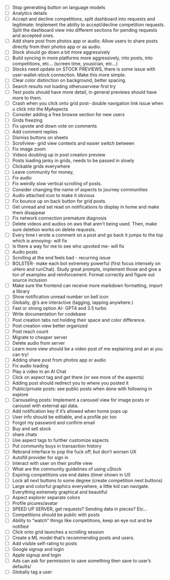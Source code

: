 - [ ] Stop generating button on language models
- [ ] Analytics details
- [ ] Accept and decline competitions, split dashboard into requests and legitimate: Implement the ability to accept/decline competition requests. Split the dashboard view into different sections for pending requests and accepted ones.
- [ ] Add share post from photos app or audio: Allow users to share posts directly from their photos app or as audio.
- [ ] Stock should go down a bit more aggressively 
- [ ] Build syncing in more platforms more aggressively, into posts, into competitions, etc… (screen time, yousician, etc…)
- [ ] Stocks need update on STOCK PREVIEWS, there is some issue with user-wallet-stock connection. Make this more simple.
- [ ] Clear color distinction on background, better spacing.
- [ ] Search results not loading otheruserview first try
- [ ] Text posts should have more detail, in general previews should have more to them.
- [ ] Crash when you click onto grid post- double navigation link issue when u click into the MyAspects
- [ ] Consider adding a free browse section for new users
- [ ] Grids freezing
- [ ] Fix upvote and down vote on comments
- [ ] Add comment replies
- [ ] Dismiss buttons on sheets
- [ ] Scrollview- grid view contexts and easier switch between
- [ ] Fix image zoom 
- [ ] Videos doubling up in post creation preview
- [ ] Posts loading janky in grids, needs to be passed in slowly
- [ ] Clickable grids everywhere
- [ ] Leave community for money, 
- [ ] Fix audio
- [ ] Fix weirdly slow vertical scrolling of posts.
- [ ] Consider changing the name of aspects to journey communities
- [ ] Audio attached icon to make it obvious
- [ ] Fix bounce up on back button for grid posts.
- [ ] Get unread and set read on notifications to display in home and make them disappear 
- [ ] Fix network connection premature diagnosis 
- [ ] Delete videos and audios on aws that aren’t being used. Then, make sure deletion works on delete requests.
- [ ] Every time I wrote a comment on a post and go back it jumps to the top which is annoying- will fix
- [ ] Is there a way for me to see who upvoted me- will fix
- [ ] Audio posts
- [ ] Scrolling at the end feels bad - recurring issue
- [ ] BOLSTER- make each bot extremely powerful (first focus intensely on uHero and runChat). Study great prompts, implement those and give a ton of examples and reinforcement. Format correctly and figure out source inclusion
- [ ] Make sure the frontend can receive more markdown formatting, import a library
- [ ] Show notification unread number on bell icon
- [ ] Globally, @’s are interactive (tagging, tapping anywhere.)
- [ ] Fast or strong option AI- GPT4 and 3.5 turbo 
- [ ] Write documentation for codebase
- [ ] Post creation tabs not holding their space and color difference. 
- [ ] Post creation view better organized
- [ ] Post reach count
- [ ] Migrate to cheaper server
- [ ] Delete audio from server
- [ ] Learn more view should be a video post of me explaining and an ai you can try!
- [ ] Adding share post from photos app or audio
- [ ] Fix audio loading
- [ ] Play a video in an AI Chat
- [ ] Click on aspect tag and get there (or see more of the aspects)
- [ ] Adding post should redirect you to where you posted it
- [ ] Public/private posts: see public posts when done with following in explore
- [ ] Carouseling posts: Implement a carousel view for image posts or carousel with external api data.
- [ ] Add notification key if it’s allowed when home pops up
- [ ] User info should be editable, and a profile pic too
- [ ] Forgot my password and confirm email
- [ ] Buy and sell stock  
- [ ] share chats
- [ ] Use aspect tags to further customize aspects
- [ ] Put community buys in transaction history 
- [ ] Rebrand interface to pop the fuck off, but don’t worsen UX
- [ ] Autofill provider for sign in
- [ ] Interact with user on their profile view
- [ ] What are the community guidelines of using uStock
- [ ] Expiring competitions use end dates (timer shown in UI)
- [ ] Lock all next buttons to some degree (create competition next buttons)
- [ ] Large and colorful graphics everywhere, a little kid can navigate. Everything extremely graphical and beautiful
- [ ] Aspect explorer separate colors
- [ ] Profile picures/avatar
- [ ] SPEED UP SERVER, get requests? Sending data in pieces? Etc...
- [ ] Competitions should be public with posts
- [ ] Ability to “watch” things like competitions, keep an eye out and be notified
- [ ] Click onto grid launches a scrolling session
- [ ] Create a ML model that’s recommending posts and users.
- [ ] Add visible self-rating to posts
- [ ] Google signup and login
- [ ] Apple signup and login
- [ ] Ads can ask for permission to save something then save to user’s defaults/
- [ ] Globally tag a user
